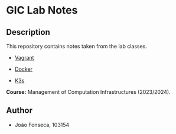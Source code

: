 # GIC Lab Notes

## Description

This repository contains notes taken from the lab classes. 

- [Vagrant](lab-vagrant.md)

- [Docker](lab-docker.md)

- [K3s](k3s-lab.md)

**Course:** Management of Computation Infrastructures (2023/2024).

## Author

- João Fonseca, 103154

